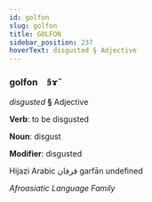 ```yaml
---
id: golfon
slug: golfon
title: GOLFON
sidebar_position: 237
hoverText: disgusted § Adjective
---
```


### golfon&emsp;<span kind="abugida">ꜿ͊ɤ̃</span>

*disgusted* **§** Adjective

**Verb**: to be disgusted

**Noun**: disgust

**Modifier**: disgusted

Hijazi Arabic قرفان garfān undefined

*Afroasiatic Language Family*
